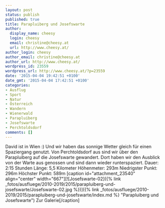 ```yaml
---
layout: post
status: publish
published: true
title: Parapluiberg und Josefswarte
author:
  display_name: cheesy
  login: cheesy
  email: christine@cheesy.at
  url: http://www.cheesy.at/
author_login: cheesy
author_email: christine@cheesy.at
author_url: http://www.cheesy.at/
wordpress_id: 23559
wordpress_url: http://www.cheesy.at/?p=23559
date: '2015-04-04 19:42:51 +0100'
date_gmt: '2015-04-04 17:42:51 +0100'
categories:
- Ausflug
- Sport
- Natur
- Österreich
- Wandern
- Wienerwald
- Parapluiberg
- Josefswarte
- Perchtoldsdorf
comments: []
---
```

David ist in Wien :) Und wir haben das sonnige Wetter gleich für einen Spaziergang genutzt. Von Perchtoldsdorf aus sind wir über den Parapluiberg auf die Josefswarte gewandert. Dort haben wir den Ausblick von der Warte aus genossen und sind dann wieder runterspaziert.
Dauer: 2:15 Stunden
Länge: 5,5 Kilometer
Höhenmeter: 293m
Niedrigster Punkt: 296m
Höchster Punkt: 589m
[caption id="attachment\_23540" align="center" width="667"][![Josefswarte-02]({% link _fotos/ausfluege/2010-2019/2015/parapluiberg-und-josefswarte/Josefswarte-02.jpg %})]({% link _fotos/ausfluege/2010-2019/2015/parapluiberg-und-josefswarte/index.md %} "Parapluiberg und Josefswarte") Zur Galerie[/caption]
